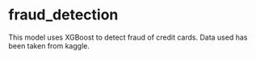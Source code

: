 # fraud_detection
This model uses XGBoost to detect fraud of credit cards. Data used has been taken from kaggle.
